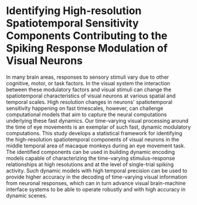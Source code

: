 # Identifying High-resolution Spatiotemporal Sensitivity Components Contributing to the Spiking Response Modulation of Visual Neurons

In many brain areas, responses to sensory stimuli vary due to other cognitive, motor, or task factors. In the visual system the interaction between these modulatory factors and visual stimuli can change the spatiotemporal characteristics of visual neurons at various spatial and temporal scales. High resolution changes in neurons' spatiotemporal sensitivity happening on fast timescales, however, can challenge computational models that aim to capture the neural computations underlying these fast dynamics. Our time-varying visual processing around the time of eye movements is an exemplar of such fast, dynamic modulatory computations. This study develops a statistical framework for identifying the high-resolution spatiotemporal components of visual neurons in the middle temporal area of macaque monkeys during an eye movement task. The identified components can be used in building dynamic encoding models capable of characterizing the time-varying stimulus-response relationships at high resolutions and at the level of single-trial spiking activity. Such dynamic models with high temporal precision can be used to provide higher accuracy in the decoding of time-varying visual information from neuronal responses, which can in turn advance visual brain-machine interface systems to be able to operate robustly and with high accuracy in dynamic scenes.
